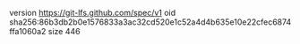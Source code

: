 version https://git-lfs.github.com/spec/v1
oid sha256:86b3db2b0e1576833a3ac32cd520e1c52a4d4b635e10e22cfec6874ffa1060a2
size 446
